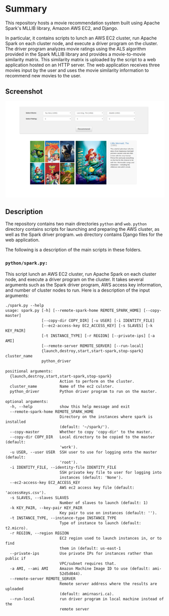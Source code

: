 # Summary
This repository hosts a movie recommendation system built using Apache Spark's MLLIB library, 
Amazon AWS EC2, and Django. 

In particular, it contains scripts to lunch an AWS EC2 cluster, run Apache Spark on each cluster node, and
execute a driver program on the cluster. The driver program analyzes movie ratings using the ALS algorithm
provided in the Spark MLLIB library and provides a movie-to-movie similarity matrix. This similarity matrix
is uploaded by the script to a web application hosted on an HTTP server. The web application receives three
movies input by the user and uses the movie similarity information to recommend new movies to the user.

## Screenshot
![alt text](screenshot.png)

## Description
The repository contains two main directories `python` and `web`. `python` directory contains scripts for
launching and preparing the AWS cluster, as well as the Spark driver program. `web` directory contains 
Django files for the web application.

The following is a description of the main scripts in these folders.

### `python/spark.py:`
This script lunch an AWS EC2 cluster, run Apache Spark on each cluster node, and
execute a driver program on the cluster. It takes several arguments such as the 
Spark driver program, AWS access key information, and number of cluster nodes to run.
Here is a description of the input arguments:

```
./spark.py --help
usage: spark.py [-h] [--remote-spark-home REMOTE_SPARK_HOME] [--copy-master]
                [--copy-dir COPY_DIR] [-u USER] [-i IDENTITY_FILE]
                [--ec2-access-key EC2_ACCESS_KEY] [-s SLAVES] [-k KEY_PAIR]
                [-t INSTANCE_TYPE] [-r REGION] [--private-ips] [-a AMI]
                [--remote-server REMOTE_SERVER] [--run-local]
                {launch,destroy,start,start-spark,stop-spark} cluster_name
                python_driver

positional arguments:
  {launch,destroy,start,start-spark,stop-spark}
                        Action to perform on the cluster.
  cluster_name          Name of the ec2 culster.
  python_driver         Python driver program to run on the master.

optional arguments:
  -h, --help            show this help message and exit
  --remote-spark-home REMOTE_SPARK_HOME
                        Directory on the instances where spark is installed
                        (default: '~/spark/').
  --copy-master         Whether to copy 'copy-dir' to the master.
  --copy-dir COPY_DIR   Local directory to be copied to the master (default:
                        'work').
  -u USER, --user USER  SSH user to use for logging onto the master (default:
                        'root').
  -i IDENTITY_FILE, --identity-file IDENTITY_FILE
                        SSH private key file to user for logging into
                        instances (default: 'None').
  --ec2-access-key EC2_ACCESS_KEY
                        AWS ec2 access key file (default: 'accessKeys.csv').
  -s SLAVES, --slaves SLAVES
                        Number of slaves to launch (default: 1)
  -k KEY_PAIR, --key-pair KEY_PAIR
                        Key pair to use on instances (default: '').
  -t INSTANCE_TYPE, --instance-type INSTANCE_TYPE
                        Type of instance to launch (default: t2.micro).
  -r REGION, --region REGION
                        EC2 region used to launch instances in, or to find
                        them in (default: us-east-1
  --private-ips         Use private IPs for instances rather than public if
                        VPC/subnet requires that.
  -a AMI, --ami AMI     Amazon Machine Image ID to use (default: ami-
                        52d5d044).
  --remote-server REMOTE_SERVER
                        Remote server address where the results are uploaded
                        (default: amirnasri.ca).
  --run-local           run driver program in local machine instead of the
                        remote server
```
